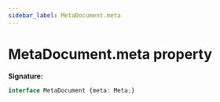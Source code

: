 ```yaml
---
sidebar_label: MetaDocument.meta
---
```

# MetaDocument.meta property

**Signature:**

```typescript
interface MetaDocument {meta: Meta;}
```
